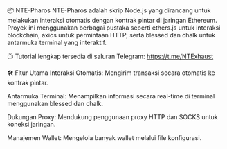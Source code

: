 📦 NTE-Pharos
NTE-Pharos adalah skrip Node.js yang dirancang untuk melakukan interaksi otomatis dengan kontrak pintar di jaringan Ethereum. Proyek ini menggunakan berbagai pustaka seperti ethers.js untuk interaksi blockchain, axios untuk permintaan HTTP, serta blessed dan chalk untuk antarmuka terminal yang interaktif.

📺 Tutorial lengkap tersedia di saluran Telegram: https://t.me/NTExhaust

🛠️ Fitur Utama
Interaksi Otomatis: Mengirim transaksi secara otomatis ke kontrak pintar.

Antarmuka Terminal: Menampilkan informasi secara real-time di terminal menggunakan blessed dan chalk.

Dukungan Proxy: Mendukung penggunaan proxy HTTP dan SOCKS untuk koneksi jaringan.

Manajemen Wallet: Mengelola banyak wallet melalui file konfigurasi.
